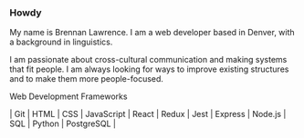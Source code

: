 ### Howdy 

My name is Brennan Lawrence. I am a web developer based in Denver, with a background in linguistics. 

I am passionate about cross-cultural communication and making systems that fit people. I am always looking for ways to improve existing structures and to make them more people-focused.

Web Development Frameworks

| Git | HTML | CSS | JavaScript | React | Redux | Jest | Express | Node.js | SQL | Python | PostgreSQL |


<!--
**brennanlawrence/brennanlawrence** is a ✨ _special_ ✨ repository because its `README.md` (this file) appears on your GitHub profile.

Here are some ideas to get you started:

- 🔭 I’m currently working on ...
- 🌱 I’m currently learning ...
- 👯 I’m looking to collaborate on ...
- 🤔 I’m looking for help with ...
- 💬 Ask me about ...
- 📫 How to reach me: ...
- ⚡ Fun fact: ...
-->
